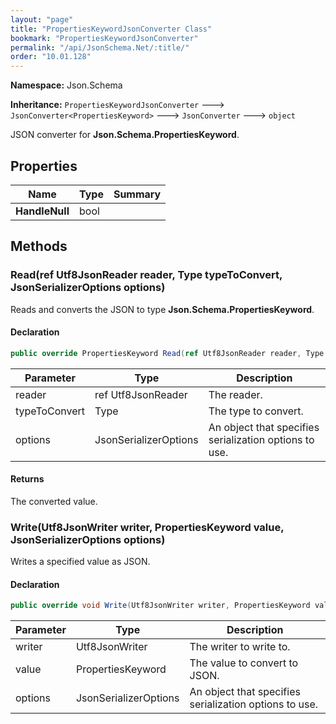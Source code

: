 ```yaml
---
layout: "page"
title: "PropertiesKeywordJsonConverter Class"
bookmark: "PropertiesKeywordJsonConverter"
permalink: "/api/JsonSchema.Net/:title/"
order: "10.01.128"
---
```

**Namespace:** Json.Schema

**Inheritance:**
`PropertiesKeywordJsonConverter`
 🡒 
`JsonConverter<PropertiesKeyword>`
 🡒 
`JsonConverter`
 🡒 
`object`

JSON converter for **Json.Schema.PropertiesKeyword**.

## Properties

| Name | Type | Summary |
|---|---|---|
| **HandleNull** | bool |  |

## Methods

### Read(ref Utf8JsonReader reader, Type typeToConvert, JsonSerializerOptions options)

Reads and converts the JSON to type **Json.Schema.PropertiesKeyword**.

#### Declaration

```c#
public override PropertiesKeyword Read(ref Utf8JsonReader reader, Type typeToConvert, JsonSerializerOptions options)
```

| Parameter | Type | Description |
|---|---|---|
| reader | ref Utf8JsonReader | The reader. |
| typeToConvert | Type | The type to convert. |
| options | JsonSerializerOptions | An object that specifies serialization options to use. |


#### Returns

The converted value.

### Write(Utf8JsonWriter writer, PropertiesKeyword value, JsonSerializerOptions options)

Writes a specified value as JSON.

#### Declaration

```c#
public override void Write(Utf8JsonWriter writer, PropertiesKeyword value, JsonSerializerOptions options)
```

| Parameter | Type | Description |
|---|---|---|
| writer | Utf8JsonWriter | The writer to write to. |
| value | PropertiesKeyword | The value to convert to JSON. |
| options | JsonSerializerOptions | An object that specifies serialization options to use. |


